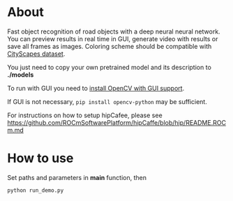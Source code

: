 # About
Fast object recognition of road objects with a deep neural neural network.
You can preview results in real time in GUI, generate video with results or save all frames as images.
Coloring scheme should be compatible with [CityScapes dataset](https://www.cityscapes-dataset.com/).

You just need to copy your own pretrained model and its description to __./models__

To run with GUI you need to [install OpenCV with GUI support](https://stackoverflow.com/questions/36833661/installing-opencv-with-gui-on-ubuntu).

If GUI is not necessary, `pip install opencv-python` may be sufficient.

For instructions on how to setup hipCafee, please see https://github.com/ROCmSoftwarePlatform/hipCaffe/blob/hip/README.ROCm.md

# How to use
Set paths and parameters in __main__ function, then
```bash
python run_demo.py
```
